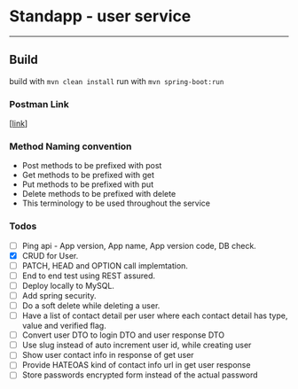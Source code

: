 # Standapp - user service

---

## Build

build with  `mvn clean install`
run with `mvn spring-boot:run`

### Postman Link

[[link](http://www.google.com)]

### Method Naming convention

* Post methods to be prefixed with post
* Get methods to be prefixed with get
* Put methods to be prefixed with put
* Delete methods to be prefixed with delete
* This terminology to be used throughout the service

### Todos

- [ ] Ping api - App version, App name, App version code, DB check.
- [x] CRUD for User.
- [ ] PATCH, HEAD and OPTION call implemtation.
- [ ] End to end test using REST assured.
- [ ] Deploy locally to MySQL.
- [ ] Add spring security.
- [ ] Do a soft delete while deleting a user.
- [ ] Have a list of contact detail per user where each contact detail has type, value and verified flag.
- [ ] Convert user DTO to login DTO and user response DTO
- [ ] Use slug instead of auto increment user id, while creating user
- [ ] Show user contact info in response of get user
- [ ] Provide HATEOAS kind of contact info url in get user response
- [ ] Store passwords encrypted form instead of the actual password
